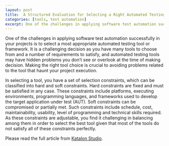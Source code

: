 ```yaml
---
layout: post
title:  A Structured Evaluation for Selecting a Right Automated Testing Tool
categories: [tools, test automation]
excerpt: One of the challenges in applying software test automation successfully in your projects is to select a most appropriate automated testing tool or framework.  It is a challenging decision as you have many tools to choose from and a number of requirements to satisfy, and automated testing tools may have hidden problems you don’t see or overlook at the time of making decision.
---
```


One of the challenges in applying software test automation successfully in your projects is to select a most appropriate automated testing tool or framework.  It is a challenging decision as you have many tools to choose from and a number of requirements to satisfy, and automated testing tools may have hidden problems you don’t see or overlook at the time of making decision. Making the right tool choice is crucial to avoiding problems related to the tool that haunt your project execution.

In selecting a tool, you have a set of selection constraints, which can be classified into hard and soft constraints. Hard constraints are fixed and must be satisfied in any case. These constraints include platforms, executing environments, programming languages, and frameworks used to develop the target application under test (AUT).  Soft constraints can be compromised or partially met. Such constraints include schedule, cost, maintainability, usability, level of programming and technical skills required. As these constraints are adjustable, you find it challenging in balancing among them in order to select the best tool given that most of the tools do not satisfy all of these constraints perfectly.

Please read the full article from [Katalon Studio](https://www.katalon.com/resources-center/blog/a-structured-evaluation-for-selecting-a-right-automated-testing-tool/). 
